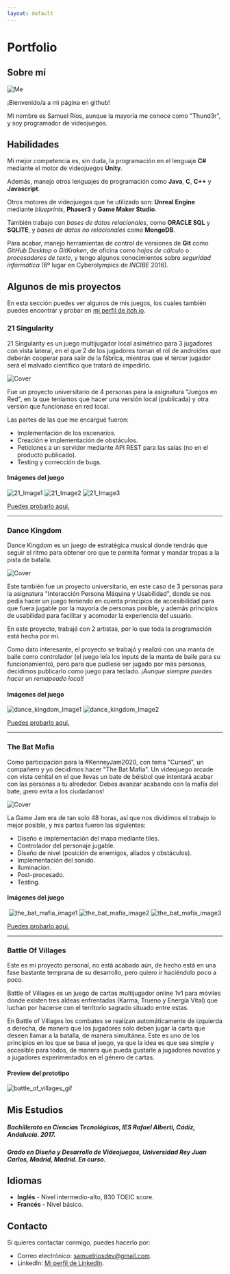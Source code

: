 ```yaml
---
layout: default
---
```


# Portfolio
## Sobre mí
![Me](./img/myImage.jpg)

¡Bienvenido/a a mi página en github!
  
Mi nombre es Samuel Ríos, aunque la mayoría me conoce como "Thund3r", y soy programador de videojuegos.


## Habilidades
Mi mejor competencia es, sin duda, la programación en el lenguaje **C#** mediante el motor de videojuegos **Unity**.

Además, manejo otros lenguajes de programación como **Java**, **C**, **C++** y **Javascript**.

Otros motores de videojuegos que he utilizado son: **Unreal Engine** mediante _blueprints_, **Phaser3** y **Game Maker Studio**.

También trabajo con _bases de datos relacionales_, como **ORACLE SQL** y **SQLITE**, y _bases de datos no relacionales_ como **MongoDB**.

Para acabar, manejo herramientas de control de versiones de **Git** como _GitHub Desktop_ o _GitKraken_, de oficina como _hojas de cálculo_ o _procesadores de texto_, y tengo algunos conocimientos sobre _seguridad informática_ (6º lugar en Cyberolympics de _INCIBE_ 2016).

## Algunos de mis proyectos
En esta sección puedes ver algunos de mis juegos, los cuales también puedes encontrar y probar en [mi perfil de itch.io](https://thund3rdev.itch.io/).

### 21 Singularity
21 Singularity es un juego multijugador local asimétrico para 3 jugadores con vista lateral, en el que 2 de los jugadores toman el rol de androides que deberán cooperar para salir de la fábrica, mientras que el tercer jugador será el malvado científico que tratará de impedirlo.

![Cover](./img/21singularity_cover.png)

Fue un proyecto universitario de 4 personas para la asignatura "Juegos en Red", en la que teníamos que hacer una versión local (publicada) y otra versión que funcionase en red local.

Las partes de las que me encargué fueron:
- Implementación de los escenarios.
- Creación e implementación de obstáculos.
- Peticiones a un servidor mediante API REST para las salas (no en el producto publicado).
- Testing y corrección de bugs.

#### Imágenes del juego
![21_Image1](./img/21singularity_img1.png)
![21_Image2](./img/21singularity_img2.png)
![21_Image3](./img/21singularity_img3.png)

[Puedes probarlo aquí.](https://nanateam.itch.io/21-singularity)

* * *

### Dance Kingdom
Dance Kingdom es un juego de estratégica musical donde tendrás que seguir el ritmo para obtener oro que te permita formar y mandar tropas a la pista de batalla.

![Cover](./img/danceKingdom_cover.jpg)

Este también fue un proyecto universitario, en este caso de 3 personas para la asignatura "Interacción Persona Máquina y Usabilidad", donde se nos pedía hacer un juego teniendo en cuenta principios de accesibilidad para que fuera jugable por la mayoría de personas posible, y además principios de usabilidad para facilitar y acomodar la experiencia del usuario.

En este proyecto, trabajé con 2 artistas, por lo que toda la programación está hecha por mí.

Como dato interesante, el proyecto se trabajó y realizó con una manta de baile como controlador (el juego leía los inputs de la manta de baile para su funcionamiento), pero para que pudiese ser jugado por más personas, decidimos publicarlo como juego para teclado. _¡Aunque siempre puedes hacer un remapeado local!_

#### Imágenes del juego
![dance_kingdom_Image1](./img/danceKingdom_img1.jpg)
![dance_kingdom_Image2](./img/danceKingdom_img2.jpg)

[Puedes probarlo aquí.](https://thund3rdev.itch.io/dance-kingdom)

* * *

### The Bat Mafia
Como participación para la #KenneyJam2020, con tema "Cursed", un compañero y yo decidimos hacer "The Bat Mafia". Un videojuego arcade con vista cenital en el que llevas un bate de béisbol que intentará acabar con las personas a tu alrededor. Debes avanzar acabando con la mafia del bate, ¡pero evita a los ciudadanos!

![Cover](./img/theBatMafia_cover.png)

La Game Jam era de tan solo 48 horas, así que nos dividimos el trabajo lo mejor posible, y mis partes fueron las siguientes:
- Diseño e implementación del mapa mediante tiles.
- Controlador del personaje jugable.
- Diseño de nivel (posición de enemigos, aliados y obstáculos).
- Implementación del sonido.
- Iluminación.
- Post-procesado.
- Testing.

#### Imágenes del juego
<p align="center">
  <img alt="the_bat_mafia_image1" src="./img/theBatMafia_img1.png" />
  <img alt="the_bat_mafia_image2" src="./img/theBatMafia_img2.png" />
  <img alt="the_bat_mafia_image3" src="./img/theBatMafia_img3.png" />
</p>

[Puedes probarlo aquí.](https://thund3rdev.itch.io/the-bat-mafia)

* * *

### Battle Of Villages
Este es mi proyecto personal, no está acabado aún, de hecho está en una fase bastante temprana de su desarrollo, pero quiero ir haciéndolo poco a poco.

Battle of Villages es un juego de cartas multijugador online 1v1 para móviles donde existen tres aldeas enfrentadas (Karma, Trueno y Energía Vital) que luchan por hacerse con el territorio sagrado situado entre estas.

En Battle of Villages los combates se realizan automáticamente de izquierda a derecha, de manera que los jugadores solo deben jugar la carta que deseen llamar a la batalla, de manera simultánea. Este es uno de los principios en los que se basa el juego, ya que la idea es que sea simple y accesible para todos, de manera que pueda gustarle a jugadores novatos y a jugadores experimentados en el género de cartas.

#### Preview del prototipo
![battle_of_villages_gif](./img/battleOfVillages.gif)

## Mis Estudios
##### _Bachillerato en Ciencias Tecnológicas_, **IES Rafael Alberti**, Cádiz, Andalucía. _2017_.

##### _Grado en Diseño y Desarrollo de Videojuegos_, **Universidad Rey Juan Carlos**, Madrid, Madrid. _En curso_.

## Idiomas
- **Inglés** - Nivel intermedio-alto, 830 TOEIC score.
- **Francés** - Nivel básico.

## Contacto
Si quieres contactar conmigo, puedes hacerlo por:
- Correo electrónico: [samuelriosdev@gmail.com](mailto:samuelriosdev@gmail.com).
- LinkedIn: [Mi perfil de LinkedIn](https://www.linkedin.com/in/samuel-r%C3%ADos-ba51661a3/).

<!---
Text can be **bold**, _italic_, or ~~strikethrough~~.

[Link to another page](./another-page.html).

There should be whitespace between paragraphs.

There should be whitespace between paragraphs. We recommend including a README, or a file with information about your project.

# Header 1

This is a normal paragraph following a header. GitHub is a code hosting platform for version control and collaboration. It lets you and others work together on projects from anywhere.

## Header 2

> This is a blockquote following a header.
>
> When something is important enough, you do it even if the odds are not in your favor.

### Header 3

```js
// Javascript code with syntax highlighting.
var fun = function lang(l) {
  dateformat.i18n = require('./lang/' + l)
  return true;
}
```

```ruby
# Ruby code with syntax highlighting
GitHubPages::Dependencies.gems.each do |gem, version|
  s.add_dependency(gem, "= #{version}")
end
```

#### Header 4

*   This is an unordered list following a header.
*   This is an unordered list following a header.
*   This is an unordered list following a header.

##### Header 5

1.  This is an ordered list following a header.
2.  This is an ordered list following a header.
3.  This is an ordered list following a header.

###### Header 6

| head1        | head two          | three |
|:-------------|:------------------|:------|
| ok           | good swedish fish | nice  |
| out of stock | good and plenty   | nice  |
| ok           | good `oreos`      | hmm   |
| ok           | good `zoute` drop | yumm  |

### There's a horizontal rule below this.

* * *

### Here is an unordered list:

*   Item foo
*   Item bar
*   Item baz
*   Item zip

### And an ordered list:

1.  Item one
1.  Item two
1.  Item three
1.  Item four

### And a nested list:

- level 1 item
  - level 2 item
  - level 2 item
    - level 3 item
    - level 3 item
- level 1 item
  - level 2 item
  - level 2 item
  - level 2 item
- level 1 item
  - level 2 item
  - level 2 item
- level 1 item

### Small image

![Octocat](https://github.githubassets.com/images/icons/emoji/octocat.png)

### Large image

![Branching](https://guides.github.com/activities/hello-world/branching.png)


### Definition lists can be used with HTML syntax.

<dl>
<dt>Name</dt>
<dd>Godzilla</dd>
<dt>Born</dt>
<dd>1952</dd>
<dt>Birthplace</dt>
<dd>Japan</dd>
<dt>Color</dt>
<dd>Green</dd>
</dl>

```
Long, single-line code blocks should not wrap. They should horizontally scroll if they are too long. This line should be long enough to demonstrate this.
```

```
The final element.
```
-->